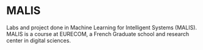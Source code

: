 # MALIS
Labs and project done in Machine Learning for Intelligent Systems (MALIS). MALIS is a course at EURECOM, a French Graduate school and research center in digital sciences.
